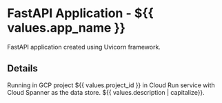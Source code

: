 # FastAPI Application - ${{ values.app_name }}
FastAPI application created using Uvicorn framework.

## Details
Running in GCP project ${{ values.project_id }} in Cloud Run service with Cloud Spanner as the data store. ${{ values.description | capitalize}}.
